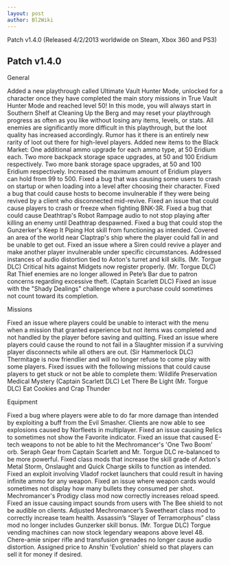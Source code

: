 ```yaml
---
layout: post
author: Bl2Wiki
---
```

Patch v1.4.0 (Released 4/2/2013 worldwide on Steam, Xbox 360 and PS3)

## Patch v1.4.0
General

Added a new playthrough called Ultimate Vault Hunter Mode, unlocked for a character once they have completed the main story missions in True Vault Hunter Mode and reached level 50!
In this mode, you will always start in Southern Shelf at Cleaning Up the Berg and may reset your playthrough progress as often as you like without losing any items, levels, or stats. All enemies are significantly more difficult in this playthrough, but the loot quality has increased accordingly. Rumor has it there is an entirely new rarity of loot out there for high-level players. 
Added new items to the Black Market:
One additional ammo upgrade for each ammo type, at 50 Eridium each.
Two more backpack storage space upgrades, at 50 and 100 Eridium respectively.
Two more bank storage space upgrades, at 50 and 100 Eridium respectively. 
Increased the maximum amount of Eridium players can hold from 99 to 500.
Fixed a bug that was causing some users to crash on startup or when loading into a level after choosing their character.
Fixed a bug that could cause hosts to become invulnerable if they were being revived by a client who disconnected mid-revive.
Fixed an issue that could cause players to crash or freeze when fighting BNK-3R.
Fixed a bug that could cause Deathtrap's Robot Rampage audio to not stop playing after killing an enemy until Deathtrap despawned.
Fixed a bug that could stop the Gunzerker's Keep It Piping Hot skill from functioning as intended.
Covered an area of the world near Claptrap's ship where the player could fall in and be unable to get out.
Fixed an issue where a Siren could revive a player and make another player invulnerable under specific circumstances.
Addressed instances of audio distortion tied to Axton's turret and kill skills.
(Mr. Torgue DLC) Critical hits against Midgets now register properly.
(Mr. Torgue DLC) Rat Thief enemies are no longer allowed in Pete’s Bar due to patron concerns regarding excessive theft.
(Captain Scarlett DLC) Fixed an issue with the "Shady Dealings" challenge where a purchase could sometimes not count toward its completion. 

Missions

Fixed an issue where players could be unable to interact with the menu when a mission that granted experience but not items was completed and not handled by the player before saving and quitting.
Fixed an issue where players could cause the round to not fail in a Slaughter mission if a surviving player disconnects while all others are out.
(Sir Hammerlock DLC) Thermitage is now friendlier and will no longer refuse to come play with some players.
Fixed issues with the following missions that could cause players to get stuck or not be able to complete them:
    Wildlife Preservation
    Medical Mystery
    (Captain Scarlett DLC) Let There Be Light
    (Mr. Torgue DLC) Eat Cookies and Crap Thunder 

Equipment

Fixed a bug where players were able to do far more damage than intended by exploiting a buff from the Evil Smasher.
Clients are now able to see explosions caused by Norfleets in multiplayer.
Fixed an issue causing Relics to sometimes not show the Favorite indicator.
Fixed an issue that caused E-tech weapons to not be able to hit the Mechromancer's 'One Two Boom' orb.
Seraph Gear from Captain Scarlett and Mr. Torgue DLC re-balanced to be more powerful.
Fixed class mods that increase the skill grade of Axton's Metal Storm, Onslaught and Quick Charge skills to function as intended.
Fixed an exploit involving Vladof rocket launchers that could result in having infinite ammo for any weapon.
Fixed an issue where weapon cards would sometimes not display how many bullets they consumed per shot.
Mechromancer's Prodigy class mod now correctly increases reload speed.
Fixed an issue causing impact sounds from users with The Bee shield to not be audible on clients.
Adjusted Mechromancer’s Sweetheart class mod to correctly increase team health.
Assassin’s “Slayer of Terramorphous” class mod no longer includes Gunzerker skill bonus.
(Mr. Torgue DLC) Torgue vending machines can now stock legendary weapons above level 48.
Chere-amie sniper rifle and transfusion grenades no longer cause audio distortion.
Assigned price to Anshin 'Evolution' shield so that players can sell it for money if desired. 